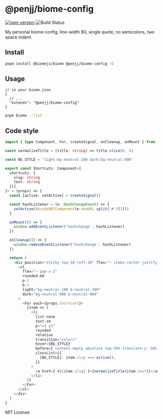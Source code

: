 # @penjj/biome-config

[![npm version](https://badge.fury.io/js/@penjj%2Fbiome-config.svg)](https://www.npmjs.com/package/@penjj/biome-config) ![Build Status](https://github.com/penjj/workflows/actions/workflows/release.yml/badge.svg)

My personal biome config, line-width 80, single quote, no semicolons, two space indent.

## Install
```bash
pnpm install @biomejs/biome @penjj/biome-config -D
```

## Usage

```json5
// in your biome.json
{
  // ...
  "extends": "@penjj/biome-config"
}
```

```bash
pnpm biome --lint
```

## Code style
```ts
import { type Component, For, createSignal, onCleanup, onMount } from 'solid-js'

const normalizeTitle = (title: string) => title.slice(0, 4)

const BG_STYLE = 'light:bg-neutral-200 dark:bg-neutral-800'

export const Shortcuts: Component<{
  shortcuts: {
    slug: string
    text: string
  }[]
}> = (props) => {
  const [active, setActive] = createSignal()

  const hashListener = (e: HashChangeEvent) => {
    setActive(decodeURIComponent(e.newURL.split('#')[1]))
  }

  onMount(() => {
    window.addEventListener('hashchange', hashListener)
  })

  onCleanup(() => {
    window.removeEventListener('hashchange', hashListener)
  })

  return (
    <div position="sticky top-18 left-20" flex="~ items-center justify-center">
      <ul
        flex="~ gap-x-2"
        rounded-md
        p-1
        b-1
        light="bg-neutral-100 b-neutral-200"
        dark="bg-neutral-900 b-neutral-800"
      >
        <For each={props.shortcuts}>
          {item => (
            <li
              list-none
              text-sm
              p="x3 y1"
              rounded
              relative
              transition="colors"
              hover={BG_STYLE}
              before={`content-empty absolute top-50% translate-y--50% right--5px w-.5 h-3.2 rounded ${BG_STYLE}`}
              classList={{
                [BG_STYLE]: item.slug === active(),
              }}
            >
              <a href={`#${item.slug}`}>{normalizeTitle(item.text)}</a>
            </li>
          )}
        </For>
      </ul>
    </div>
  )
}

```

MIT License

